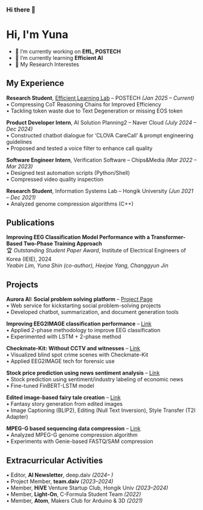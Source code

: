 ### Hi there 👋  
# Hi, I'm Yuna

- 🔭 I’m currently working on **EffL, POSTECH**
- 🌱 I’m currently learning **Efficient AI**
- 🛝 My Research Interestes

## My Experience

**Research Student**, [Efficient Learning Lab](https://effl.postech.ac.kr/) – POSTECH *(Jan 2025 – Current)*  
• Compressing CoT Reasoning Chains for Improved Efficiency  
• Tackling token waste due to Text Degeneration or missing EOS token  

**Product Developer Intern**, AI Solution Planning2 – Naver Cloud *(July 2024 – Dec 2024)*  
• Constructed chatbot dialogue for ‘CLOVA CareCall’ & prompt engineering guidelines  
• Proposed and tested a voice filter to enhance call quality  

**Software Engineer Intern**, Verification Software – Chips&Media *(Mar 2022 – Mar 2023)*  
• Designed test automation scripts (Python/Shell)  
• Compressed video quality inspection  

**Research Student**, Information Systems Lab – Hongik University *(Jun 2021 – Dec 2021)*  
• Analyzed genome compression algorithms (C++)

## Publications

**Improving EEG Classification Model Performance with a Transformer-Based Two-Phase Training Approach**  
🏆 *Outstanding Student Paper Award*, Institute of Electrical Engineers of Korea (IEIE), 2024  
*Yeabin Lim, Yuna Shin (co-author), Heejae Yang, Changgyun Jin*

## Projects

**Aurora AI: Social problem solving platform** – [Project Page](https://www.myaurora.co.kr/)  
• Web service for kickstarting social problem-solving projects  
• Developed chatbot, summarization, and document generation tools  

**Improving EEG2IMAGE classification performance** – [Link](https://grey-bolt-c95.notion.site/EEG2IMAGE-1b8228bc11c6801abef3e449105861c3)  
• Applied 2-phase methodology to improve EEG classification  
• Experimented with LSTM + 2-phase method  

**Checkmate-Kit: Without CCTV and witnesses** – [Link](https://www.dchallenge.org/korean/project/check-mate-kit)  
• Visualized blind spot crime scenes with Checkmate-Kit  
• Applied EEG2IMAGE tech for forensic use  

**Stock price prediction using news sentiment analysis** – [Link](https://grey-bolt-c95.notion.site/1b8228bc11c680d38494ffd08a6479b5)  
• Stock prediction using sentiment/industry labeling of economic news  
• Fine-tuned FinBERT-LSTM model  

**Edited image-based fairy tale creation** – [Link](https://grey-bolt-c95.notion.site/1b8228bc11c68009b0a1fbe94b5548b8)  
• Fantasy story generation from edited images  
• Image Captioning (BLIP2), Editing (Null Text Inversion), Style Transfer (T2I Adapter)  

**MPEG-G based sequencing data compression** – [Link](https://repository.kisti.re.kr/handle/10580/17164)  
• Analyzed MPEG-G genome compression algorithm  
• Experiments with Genie-based FASTQ/SAM compression

## Extracurricular Activities

• Editor, **AI Newsletter**, deep.daiv *(2024– )*  
• Project Member, **team.daiv** *(2023–2024)*  
• Member, **HiVE** Venture Startup Club, Hongik Univ *(2023–2024)*  
• Member, **Light-On**, C-Formula Student Team *(2022)*  
• Member, **Atom**, Makers Club for Arduino & 3D *(2021)*
